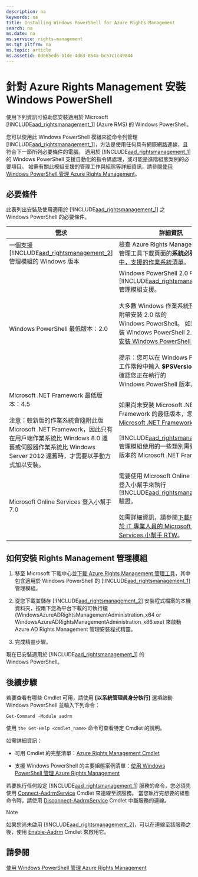 ```yaml
---
description: na
keywords: na
title: Installing Windows PowerShell for Azure Rights Management
search: na
ms.date: na
ms.service: rights-management
ms.tgt_pltfrm: na
ms.topic: article
ms.assetid: 0d665ed6-b1de-4d63-854a-bc57c1c49844
---
```

# 針對 Azure Rights Management 安裝 Windows PowerShell
使用下列資訊可協助您安裝適用於 Microsoft [!INCLUDE[aad_rightsmanagement_1](../Token/aad_rightsmanagement_1_md.md)] (Azure RMS) 的 Windows PowerShell。

您可以使用此 Windows PowerShell 模組來從命令列管理 [!INCLUDE[aad_rightsmanagement_1](../Token/aad_rightsmanagement_1_md.md)]，方法是使用任何具有網際網路連線，且符合下一節所列必要條件的電腦。 適用於 [!INCLUDE[aad_rightsmanagement_1](../Token/aad_rightsmanagement_1_md.md)] 的 Windows PowerShell 支援自動化的指令碼處理，或可能是進階組態案例的必要項目。 如需有關此模組支援的管理工作與組態等詳細資訊，請參閱[使用 Windows PowerShell 管理 Azure Rights Management](../Topic/Administering_Azure_Rights_Management_by_Using_Windows_PowerShell.md)。

## 必要條件
此表列出安裝及使用適用於 [!INCLUDE[aad_rightsmanagement_1](../Token/aad_rightsmanagement_1_md.md)] 之 Windows PowerShell 的必要條件。

|需求|詳細資訊|
|------|--------|
|一個支援 [!INCLUDE[aad_rightsmanagement_2](../Token/aad_rightsmanagement_2_md.md)] 管理模組的 Windows 版本|檢查 Azure Rights Management 系統管理工具下載頁面的**系統必要條件**章節[中，支援的作業系統清單](http://go.microsoft.com/fwlink/?LinkId=257721)。|
|Windows PowerShell 最低版本：2.0|Windows PowerShell 2.0 中導入了 [!INCLUDE[aad_rightsmanagement_2](../Token/aad_rightsmanagement_2_md.md)] 管理模組支援。<br /><br />大多數 Windows 作業系統預設都至少附帶安裝 2.0 版的 Windows PowerShell。 如果您需要安裝 Windows PowerShell 2.0，請參閱[安裝 Windows PowerShell 2.0](http://msdn.microsoft.com/library/ff637750.aspx)。<br /><br />提示：您可以在 Windows PowerShell 工作階段中輸入 **$PSVersionTable** 來確認您正在執行的 Windows PowerShell 版本。|
|Microsoft .NET Framework 最低版本：4.5<br /><br />注意：較新版的作業系統會隨附此版 Microsoft .NET Framework，因此只有在用戶端作業系統比 Windows 8.0 還舊或伺服器作業系統比 Windows Server 2012 還舊時，才需要以手動方式加以安裝。|如果尚未安裝 Microsoft .NET Framework 的最低版本，您可以下載 [Microsoft .NET Framework 4.5](http://www.microsoft.com/download/details.aspx?id=30653)。<br /><br />[!INCLUDE[aad_rightsmanagement_2](../Token/aad_rightsmanagement_2_md.md)] 管理模組使用的一些類別需要這個最低版本的 Microsoft .NET Framework。|
|Microsoft Online Services 登入小幫手 7.0|需要使用 Microsoft Online Services 登入小幫手來執行 [!INCLUDE[aad_rightsmanagement_1](../Token/aad_rightsmanagement_1_md.md)] 驗證。<br /><br />如需詳細資訊，請參閱[下載中心：適用於 IT 專業人員的 Microsoft Online Services 小幫手 RTW](http://www.microsoft.com/en-us/download/details.aspx?id=41950)。|

## 如何安裝 Rights Management 管理模組

1.  移至 Microsoft 下載中心並[下載 Azure Rights Management 管理工具](https://go.microsoft.com/fwlink/?LinkId=257721)，其中包含適用於 Windows PowerShell 的 [!INCLUDE[aad_rightsmanagement_1](../Token/aad_rightsmanagement_1_md.md)] 管理模組。

2.  從您下載並儲存 [!INCLUDE[aad_rightsmanagement_2](../Token/aad_rightsmanagement_2_md.md)] 安裝程式檔案的本機資料夾，按兩下您為平台下載的可執行檔 (WindowsAzureADRightsManagementAdministration_x64 or WindowsAzureADRightsManagementAdministration_x86.exe) 來啟動 Azure AD Rights Management 管理安裝程式精靈。

3.  完成精靈步驟。

現在已安裝適用於 [!INCLUDE[aad_rightsmanagement_1](../Token/aad_rightsmanagement_1_md.md)] 的Windows PowerShell。

## 後續步驟
若要查看有哪些 Cmdlet 可用，請使用 **[以系統管理員身分執行]** 選項啟動 Windows PowerShell 並輸入下列命令：

```
Get-Command -Module aadrm
```
使用 `the Get-Help <cmdlet_name>` 命令可查看特定 Cmdlet 的說明。

如需詳細資訊：

-   可用 Cmdlet 的完整清單：[Azure Rights Management Cmdlet](https://msdn.microsoft.com/library/windowsazure/dn629398.aspx)

-   支援 Windows PowerShell 的主要組態案例清單：[使用 Windows PowerShell 管理 Azure Rights Management](../Topic/Administering_Azure_Rights_Management_by_Using_Windows_PowerShell.md)

若要執行任何設定 [!INCLUDE[aad_rightsmanagement_1](../Token/aad_rightsmanagement_1_md.md)] 服務的命令，您必須先使用 [Connect-AadrmService](https://msdn.microsoft.com/library/windowsazure/dn629415.aspx) Cmdlet 來連線至該服務。 當您執行完想要的組態命令時，請使用 [Disconnect-AadrmService](https://msdn.microsoft.com/library/windowsazure/dn629416.aspx) Cmdlet 中斷服務的連線。

> [!NOTE]
> 如果您尚未啟用 [!INCLUDE[aad_rightsmanagement_2](../Token/aad_rightsmanagement_2_md.md)]，可以在連線至該服務之後，使用 [Enable-Aadrm](https://msdn.microsoft.com/library/windowsazure/dn629412.aspx) Cmdlet 來啟用它。

## 請參閱
[使用 Windows PowerShell 管理 Azure Rights Management](../Topic/Administering_Azure_Rights_Management_by_Using_Windows_PowerShell.md)

